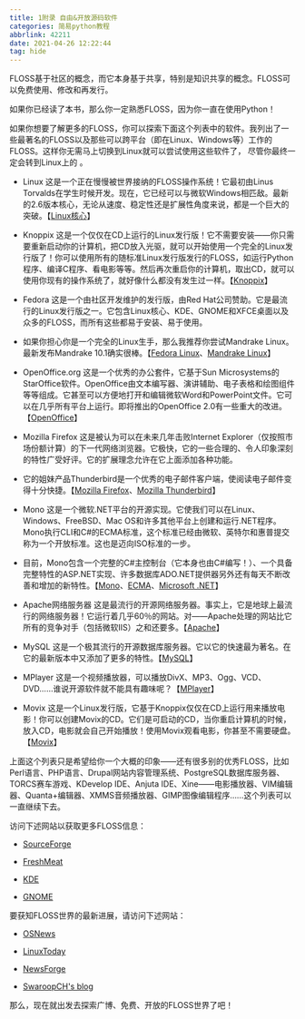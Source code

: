 ```yaml
---
title: 1附录 自由&开放源码软件
categories: 简易python教程
abbrlink: 42211
date: 2021-04-26 12:22:44
tag: hide
---
```

FLOSS基于社区的概念，而它本身基于共享，特别是知识共享的概念。FLOSS可以免费使用、修改和再发行。

如果你已经读了本书，那么你一定熟悉FLOSS，因为你一直在使用Python！
<!-- more -->
如果你想要了解更多的FLOSS，你可以探索下面这个列表中的软件。我列出了一些最著名的FLOSS以及那些可以跨平台（即在Linux、Windows等）工作的FLOSS。这样你无需马上切换到Linux就可以尝试使用这些软件了， 尽管你最终一定会转到Linux上的 。

- Linux 这是一个正在慢慢被世界接纳的FLOSS操作系统！它最初由Linus Torvalds在学生时候开发。现在，它已经可以与微软Windows相匹敌。最新的2.6版本核心，无论从速度、稳定性还是扩展性角度来说，都是一个巨大的突破。【[Linux核心](http://www.kernel.org/)】

- Knoppix 这是一个仅仅在CD上运行的Linux发行版！它不需要安装——你只需要重新启动你的计算机，把CD放入光驱，就可以开始使用一个完全的Linux发行版了！你可以使用所有的随标准Linux发行版发行的FLOSS，如运行Python程序、编译C程序、看电影等等。然后再次重启你的计算机，取出CD，就可以使用你现有的操作系统了，就好像什么都没有发生过一样。【[Knoppix](http://www.knopper.net/)】

- Fedora 这是一个由社区开发维护的发行版，由Red Hat公司赞助。它是最流行的Linux发行版之一。它包含Linux核心、KDE、GNOME和XFCE桌面以及众多的FLOSS，而所有这些都易于安装、易于使用。

- 如果你担心你是一个完全的Linux生手，那么我推荐你尝试Mandrake Linux。最新发布Mandrake 10.1确实很棒。【[Fedora Linux](http://fedora.redhat.com/)、[Mandrake Linux](http://www.mandrakelinux.com/)】

- OpenOffice.org 这是一个优秀的办公套件，它基于Sun Microsystems的StarOffice软件。OpenOffice由文本编写器、演讲辅助、电子表格和绘图组件等等组成。它甚至可以方便地打开和编辑微软Word和PowerPoint文件。它可以在几乎所有平台上运行。即将推出的OpenOffice 2.0有一些重大的改进。【[OpenOffice](http://www.openoffice.org/)】

- Mozilla Firefox 这是被认为可以在未来几年击败Internet Explorer（仅按照市场份额计算）的下一代网络浏览器。它极快，它的一些合理的、令人印象深刻的特性广受好评。它的扩展理念允许在它上面添加各种功能。

- 它的姐妹产品Thunderbird是一个优秀的电子邮件客户端，使阅读电子邮件变得十分快捷。【[Mozilla Firefox](http://www.mozilla.org/products/firefox)、[Mozilla Thunderbird](http://www.mozilla.org/products/thunderbird)】

- Mono 这是一个微软.NET平台的开源实现。它使我们可以在Linux、Windows、FreeBSD、Mac OS和许多其他平台上创建和运行.NET程序。Mono执行CLI和C#的ECMA标准，这个标准已经由微软、英特尔和惠普提交称为一个开放标准。这也是迈向ISO标准的一步。

- 目前，Mono包含一个完整的C#主控制台（它本身也由C#编写！）、一个具备完整特性的ASP.NET实现、许多数据库ADO.NET提供器另外还有每天不断改善和增加的新特性。【[Mono](http://www.mono-project.com/)、[ECMA](http://www.ecma-international.org/)、[Microsoft .NET](http://www.microsoft.com/net)】

- Apache网络服务器 这是最流行的开源网络服务器。事实上，它是地球上最流行的网络服务器！它运行着几乎60％的网站。对——Apache处理的网站比它所有的竞争对手（包括微软IIS）之和还要多。【[Apache](http://www.apache.org/)】

- MySQL 这是一个极其流行的开源数据库服务器。它以它的快速最为著名。在它的最新版本中又添加了更多的特性。【[MySQL](http://www.mysql.com/)】

- MPlayer 这是一个视频播放器，可以播放DivX、MP3、Ogg、VCD、DVD……谁说开源软件就不能具有趣味呢？【[MPlayer](http://www.mplayerhq.hu/)】

- Movix 这是一个Linux发行版，它基于Knoppix仅仅在CD上运行用来播放电影！你可以创建Movix的CD。它们是可启动的CD，当你重启计算机的时候，放入CD，电影就会自己开始播放！使用Movix观看电影，你甚至不需要硬盘。【[Movix](http://movix.sourceforge.net/)】

上面这个列表只是希望给你一个大概的印象——还有很多别的优秀FLOSS，比如Perl语言、PHP语言、Drupal网站内容管理系统、PostgreSQL数据库服务器、TORCS赛车游戏、KDevelop IDE、Anjuta IDE、Xine——电影播放器、VIM编辑器、Quanta+编辑器、XMMS音频播放器、GIMP图像编辑程序……这个列表可以一直继续下去。

访问下述网站以获取更多FLOSS信息：

- [SourceForge](http://www.sourceforge.net/)

- [FreshMeat](http://www.freshmeat.net/)

- [KDE](http://www.kde.org/)

- [GNOME](http://www.gnome.org/)

要获知FLOSS世界的最新进展，请访问下述网站：

- [OSNews](http://www.osnews.com/)

- [LinuxToday](http://www.linuxtoday.com/)

- [NewsForge](http://www.newsforge.com/)

- [SwaroopCH's blog](http://www.swaroopch.info/blog)

那么，现在就出发去探索广博、免费、开放的FLOSS世界了吧！
